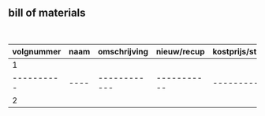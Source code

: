 ## bill of materials
<br />

|volgnummer|naam|omschrijving|nieuw/recup|kostprijs/stuk|aantal|subtotaal|
|----------|----|------------|-----------|---------|------|---------|
|         1|    |            |           |              |      |         |
|----------|----|------------|-----------|---------|------|---------|
|         2|    |            |           |              |      |         |
